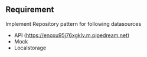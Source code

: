 ## Requirement

Implement Repository pattern for following datasources

- API (https://enoxu95j76xgklv.m.pipedream.net)
- Mock
- Localstorage